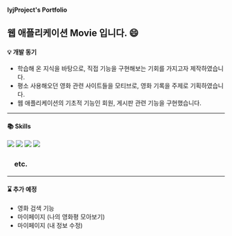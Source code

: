 #### lyjProject's Portfolio
## 웹 애플리케이션 Movie 입니다. :smile:

#### :bulb: 개발 동기
  - 학습해 온 지식을 바탕으로, 직접 기능을 구현해보는 기회를 가지고자 제작하였습니다.
  - 평소 사용해오던 영화 관련 사이트들을 모티브로, 영화 기록을 주제로 기획하였습니다.
  - 웹 애플리케이션의 기초적 기능인 회원, 게시판 관련 기능을 구현했습니다.
  ------
 
#### :books: Skills
  <img style="display:inline-block" src="https://img.shields.io/badge/java-007396?style=for-the-badge&logo=java&logoColor=white">
  <img style="display:inline-block" src="https://img.shields.io/badge/spring-6DB33F?style=for-the-badge&logo=spring&logoColor=white">
  <img src="https://img.shields.io/badge/springboot-6DB33F?style=for-the-badge&logo=springboot&logoColor=white">
  <img src="https://img.shields.io/badge/postgresql-4169E1?style=for-the-badge&logo=postgresql&logoColor=white">

### 　etc.
  ------


#### :hourglass: 추가 예정
  - 영화 검색 기능
  - 마이페이지 (나의 영화평 모아보기)
  - 마이페이지 (내 정보 수정)  
